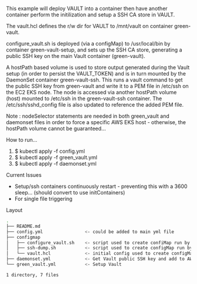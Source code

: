 This example will deploy VAULT into a container then have another container perform the initilization and setup a SSH CA store in VAULT.

The vault.hcl defines the r/w dir for VAULT to /mnt/vault on container green-vault.

configure_vault.sh is deployed (via a configMap) to /usr/local/bin by container green-vault-setup, and sets up the SSH CA store, generating a public SSH key on the main Vault container (green-vault). 

A hostPath based volume is used to store output generated during the Vault setup (in order to persist the VAULT_TOKEN) and is in turn mounted by the DaemonSet container green-vault-ssh. This runs a vault command to get the public SSH key from green-vault and write it to a PEM file in /etc/ssh on the EC2 EKS node. The node is accessed via another hostPath volume (host) mounted to /etc/ssh in the green-vault-ssh container. The /etc/ssh/sshd_config file is also updated to reference the added PEM file.    

Note : nodeSelector statements are needed in both green_vault and daemonset files in order to force a specific AWS EKS host - otherwise, the hostPath volume cannot be guaranteed...

How to run...
1. $ kubectl apply -f config.yml
2. $ kubectl apply -f green_vault.yml
3. $ kubectl apply -f daemonset.yml

Current Issues
- Setup/ssh containers continuously restart - preventing this with a 3600 sleep...
  (should convert to use initContainers)
- For single file triggering

Layout
```bash
.
├── README.md
├── config.yml                <- could be added to main yml file
├── configmap
│   ├── configure_vault.sh    <- script used to create confiMap run by green-vault-setup
│   ├── ssh-dump.sh           <- script used to create configMap run by green-vault-ssh
│   └── vault.hcl             <- initial config used to create configMap run by DaemonSet green-vault-ssh
├── daemonset.yml             <- Get Vault public SSH key and add to AWS EKS host (host requires restart)
└── green_vault.yml           <- Setup Vault

1 directory, 7 files
```
